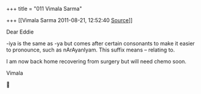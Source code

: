 +++
title = "011 Vimala Sarma"

+++
[[Vimala Sarma	2011-08-21, 12:52:40 [Source](https://groups.google.com/g/samskrita/c/pL6c_gGG4mY)]]



Dear Eddie

-iya is the same as -ya but comes after certain consonants to make it easier to pronounce, such as nArAyanIyam. This suffix means – relating to.



I am now back home recovering from surgery but will need chemo soon.

Vimala



